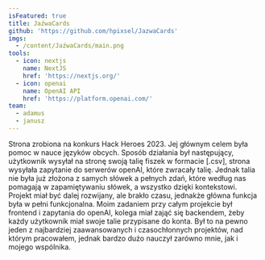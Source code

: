 ```yaml
---
isFeatured: true
title: JaźwaCards
github: 'https://github.com/hpixsel/JazwaCards'
imgs:
  - /content/JaźwaCards/main.png
tools:
  - icon: nextjs
    name: NextJS
    href: 'https://nextjs.org/'
  - icon: openai
    name: OpenAI API
    href: 'https://platform.openai.com/'
team:
  - adamus
  - janusz
---
```


Strona zrobiona na konkurs Hack Heroes 2023. Jej głównym celem była pomoc w nauce języków obcych. Sposób działania był następujący, użytkownik wysyłał na stronę swoją talię fiszek w formacie \[.csv], strona wysyłała zapytanie do serwerów openAI, które zwracały talię. Jednak talia nie była już złożona z samych słówek a pełnych zdań, które według nas pomagają w zapamiętywaniu słówek, a wszystko dzięki kontekstowi. Projekt miał być dalej rozwijany, ale brakło czasu, jednakże główna funkcja była w pełni funkcjonalna. Moim zadaniem przy całym projekcie był frontend i zapytania do openAI, kolega miał zająć się backendem, żeby każdy użytkownik miał swoje talie przypisane do konta. Był to na pewno jeden z najbardziej zaawansowanych i czasochłonnych projektów, nad którym pracowałem, jednak bardzo dużo nauczył zarówno mnie, jak i mojego wspólnika.
